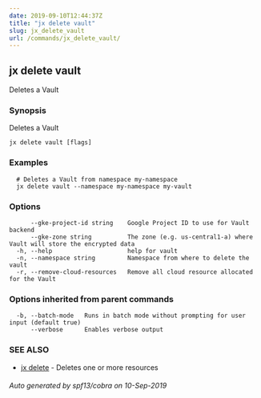 ```yaml
---
date: 2019-09-10T12:44:37Z
title: "jx delete vault"
slug: jx_delete_vault
url: /commands/jx_delete_vault/
---
```

## jx delete vault

Deletes a Vault

### Synopsis

Deletes a Vault

```
jx delete vault [flags]
```

### Examples

```
  # Deletes a Vault from namespace my-namespace
  jx delete vault --namespace my-namespace my-vault
```

### Options

```
      --gke-project-id string    Google Project ID to use for Vault backend
      --gke-zone string          The zone (e.g. us-central1-a) where Vault will store the encrypted data
  -h, --help                     help for vault
  -n, --namespace string         Namespace from where to delete the vault
  -r, --remove-cloud-resources   Remove all cloud resource allocated for the Vault
```

### Options inherited from parent commands

```
  -b, --batch-mode   Runs in batch mode without prompting for user input (default true)
      --verbose      Enables verbose output
```

### SEE ALSO

* [jx delete](/commands/jx_delete/)	 - Deletes one or more resources

###### Auto generated by spf13/cobra on 10-Sep-2019
